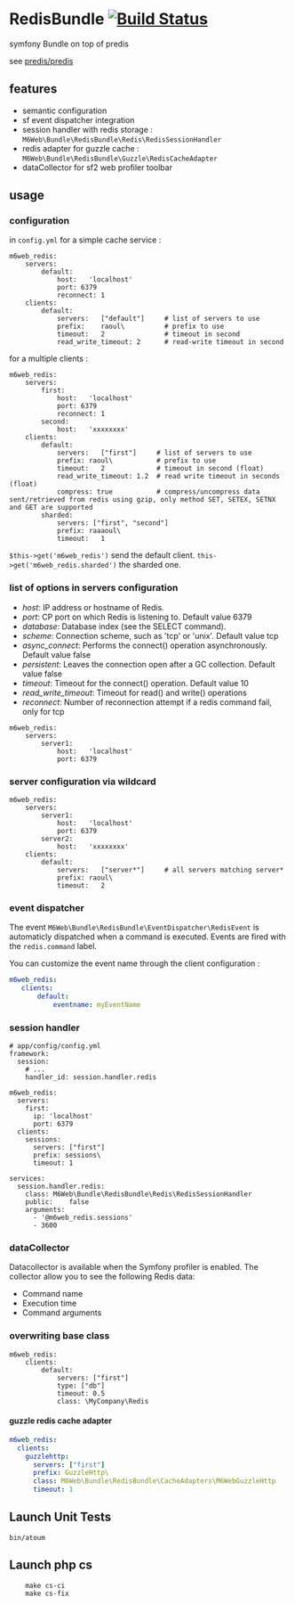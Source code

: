 # RedisBundle [![Build Status](https://travis-ci.org/M6Web/RedisBundle.png?branch=master)](https://travis-ci.org/M6Web/RedisBundle)

symfony Bundle on top of predis

see [predis/predis](https://github.com/nrk/predis)

## features

* semantic configuration
* sf event dispatcher integration
* session handler with redis storage : ```M6Web\Bundle\RedisBundle\Redis\RedisSessionHandler```
* redis adapter for guzzle cache : ```M6Web\Bundle\RedisBundle\Guzzle\RedisCacheAdapter```
* dataCollector for sf2 web profiler toolbar


## usage

### configuration

in ```config.yml``` for a simple cache service :

```
m6web_redis:
    servers:
        default:
            host:   'localhost'
            port: 6379
            reconnect: 1
    clients:
        default:
            servers:   ["default"]     # list of servers to use
            prefix:    raoul\          # prefix to use
            timeout:   2               # timeout in second
            read_write_timeout: 2      # read-write timeout in second
```

for a multiple clients :

```
m6web_redis:
    servers:
        first:
            host:   'localhost'
            port: 6379
            reconnect: 1
        second:
            host:   'xxxxxxxx'
    clients:
        default:
            servers:   ["first"]     # list of servers to use
            prefix: raoul\           # prefix to use
            timeout:   2             # timeout in second (float)
            read_write_timeout: 1.2  # read write timeout in seconds (float)
            compress: true           # compress/uncompress data sent/retrieved from redis using gzip, only method SET, SETEX, SETNX and GET are supported
        sharded:
            servers: ["first", "second"]
            prefix: raaaoul\
            timeout:   1
```

```$this->get('m6web_redis')``` send the default client. ```this->get('m6web_redis.sharded')``` the sharded one.

### list of options in servers configuration

 - *host*: IP address or hostname of Redis.
 - *port*: CP port on which Redis is listening to. Default value 6379
 - *database*: Database index (see the SELECT command).
 - *scheme*: Connection scheme, such as 'tcp' or 'unix'. Default value tcp
 - *async_connect*: Performs the connect() operation asynchronously. Default value false
 - *persistent*: Leaves the connection open after a GC collection. Default value false
 - *timeout*:  Timeout for the connect() operation. Default value 10
 - *read_write_timeout*: Timeout for read() and write() operations
 - *reconnect*: Number of reconnection attempt if a redis command fail, only for tcp

```
m6web_redis:
    servers:
        server1:
            host:   'localhost'
            port: 6379

```

### server configuration via wildcard

```
m6web_redis:
    servers:
        server1:
            host:   'localhost'
            port: 6379
        server2:
            host:   'xxxxxxxx'
    clients:
        default:
            servers:   ["server*"]     # all servers matching server*
            prefix: raoul\
            timeout:   2
```


### event dispatcher

The event ```M6Web\Bundle\RedisBundle\EventDispatcher\RedisEvent``` is automaticly dispatched when a command is executed. Events are fired with the ```redis.command``` label.

You can customize the event name through the client configuration : 
 
 ```yml
 m6web_redis:
    clients:
        default:
            eventname: myEventName
```            

### session handler

```
# app/config/config.yml
framework:
  session:
    # ...
    handler_id: session.handler.redis

m6web_redis:
  servers:
    first:
      ip: 'localhost'
      port: 6379
  clients:
    sessions:
      servers: ["first"]
      prefix: sessions\
      timeout: 1

services:
  session.handler.redis:
    class: M6Web\Bundle\RedisBundle\Redis\RedisSessionHandler
    public:    false
    arguments:
      - '@m6web_redis.sessions'
      - 3600
```

### dataCollector

Datacollector is available when the Symfony profiler is enabled. The collector allow you to see the following Redis data:

 - Command name
 - Execution time
 - Command arguments

### overwriting base class

```
m6web_redis:
    clients:
        default:
            servers: ["first"]
            type: ["db"]
            timeout: 0.5
            class: \MyCompany\Redis
```

#### guzzle redis cache adapter


```yml
m6web_redis:
  clients:
    guzzlehttp:
      servers: ["first"]
      prefix: GuzzleHttp\
      class: M6Web\Bundle\RedisBundle\CacheAdapters\M6WebGuzzleHttp
      timeout: 1
```

## Launch Unit Tests

```shell
bin/atoum
```

## Launch php cs

```shell
    make cs-ci
    make cs-fix
```
